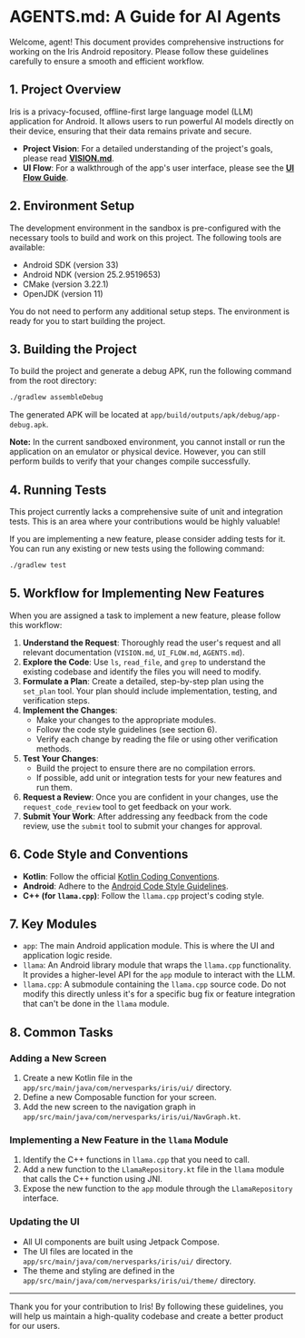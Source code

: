# AGENTS.md: A Guide for AI Agents

Welcome, agent! This document provides comprehensive instructions for working on the Iris Android repository. Please follow these guidelines carefully to ensure a smooth and efficient workflow.

## 1. Project Overview

Iris is a privacy-focused, offline-first large language model (LLM) application for Android. It allows users to run powerful AI models directly on their device, ensuring that their data remains private and secure.

*   **Project Vision**: For a detailed understanding of the project's goals, please read [**VISION.md**](VISION.md).
*   **UI Flow**: For a walkthrough of the app's user interface, please see the [**UI Flow Guide**](UI_FLOW.md).

## 2. Environment Setup

The development environment in the sandbox is pre-configured with the necessary tools to build and work on this project. The following tools are available:

*   Android SDK (version 33)
*   Android NDK (version 25.2.9519653)
*   CMake (version 3.22.1)
*   OpenJDK (version 11)

You do not need to perform any additional setup steps. The environment is ready for you to start building the project.

## 3. Building the Project

To build the project and generate a debug APK, run the following command from the root directory:

```bash
./gradlew assembleDebug
```

The generated APK will be located at `app/build/outputs/apk/debug/app-debug.apk`.

**Note:** In the current sandboxed environment, you cannot install or run the application on an emulator or physical device. However, you can still perform builds to verify that your changes compile successfully.

## 4. Running Tests

This project currently lacks a comprehensive suite of unit and integration tests. This is an area where your contributions would be highly valuable!

If you are implementing a new feature, please consider adding tests for it. You can run any existing or new tests using the following command:

```bash
./gradlew test
```

## 5. Workflow for Implementing New Features

When you are assigned a task to implement a new feature, please follow this workflow:

1.  **Understand the Request**: Thoroughly read the user's request and all relevant documentation (`VISION.md`, `UI_FLOW.md`, `AGENTS.md`).
2.  **Explore the Code**: Use `ls`, `read_file`, and `grep` to understand the existing codebase and identify the files you will need to modify.
3.  **Formulate a Plan**: Create a detailed, step-by-step plan using the `set_plan` tool. Your plan should include implementation, testing, and verification steps.
4.  **Implement the Changes**:
    *   Make your changes to the appropriate modules.
    *   Follow the code style guidelines (see section 6).
    *   Verify each change by reading the file or using other verification methods.
5.  **Test Your Changes**:
    *   Build the project to ensure there are no compilation errors.
    *   If possible, add unit or integration tests for your new features and run them.
6.  **Request a Review**: Once you are confident in your changes, use the `request_code_review` tool to get feedback on your work.
7.  **Submit Your Work**: After addressing any feedback from the code review, use the `submit` tool to submit your changes for approval.

## 6. Code Style and Conventions

*   **Kotlin**: Follow the official [Kotlin Coding Conventions](https://kotlinlang.org/docs/coding-conventions.html).
*   **Android**: Adhere to the [Android Code Style Guidelines](https://source.android.com/setup/contribute/code-style).
*   **C++ (for `llama.cpp`)**: Follow the `llama.cpp` project's coding style.

## 7. Key Modules

*   `app`: The main Android application module. This is where the UI and application logic reside.
*   `llama`: An Android library module that wraps the `llama.cpp` functionality. It provides a higher-level API for the `app` module to interact with the LLM.
*   `llama.cpp`: A submodule containing the `llama.cpp` source code. Do not modify this directly unless it's for a specific bug fix or feature integration that can't be done in the `llama` module.

## 8. Common Tasks

### Adding a New Screen

1.  Create a new Kotlin file in the `app/src/main/java/com/nervesparks/iris/ui/` directory.
2.  Define a new Composable function for your screen.
3.  Add the new screen to the navigation graph in `app/src/main/java/com/nervesparks/iris/ui/NavGraph.kt`.

### Implementing a New Feature in the `llama` Module

1.  Identify the C++ functions in `llama.cpp` that you need to call.
2.  Add a new function to the `LlamaRepository.kt` file in the `llama` module that calls the C++ function using JNI.
3.  Expose the new function to the `app` module through the `LlamaRepository` interface.

### Updating the UI

*   All UI components are built using Jetpack Compose.
*   The UI files are located in the `app/src/main/java/com/nervesparks/iris/ui/` directory.
*   The theme and styling are defined in the `app/src/main/java/com/nervesparks/iris/ui/theme/` directory.

---

Thank you for your contribution to Iris! By following these guidelines, you will help us maintain a high-quality codebase and create a better product for our users.

